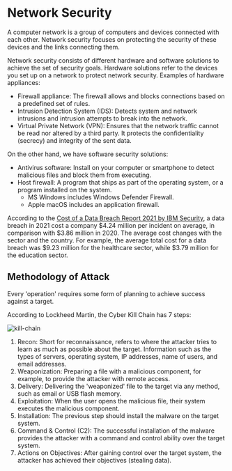 # Network Security

A computer network is a group of computers and devices connected with each other. Network security focuses on protecting the security of these devices and the links connecting them.

Network security consists of different hardware and software solutions to achieve the set of security goals. Hardware solutions refer to the devices you set up on a network to protect network security. Examples of hardware appliances:

* Firewall appliance: The firewall allows and blocks connections based on a predefined set of rules.
* Intrusion Detection System (IDS): Detects system and network intrusions and intrusion attempts to break into the network.
* Virtual Private Network (VPN): Ensures that the network traffic cannot be read nor altered by a third party. It protects the confidentiality (secrecy) and integrity of the sent data.

On the other hand, we have software security solutions:

* Antivirus software: Install on your computer or smartphone to detect malicious files and block them from executing.
* Host firewall: A program that ships as part of the operating system, or a program installed on the system.
  * MS Windows includes Windows Defender Firewall.
  * Apple macOS includes an application firewall.

According to the [Cost of a Data Breach Report 2021 by IBM Security](https://newsroom.ibm.com/2021-07-28-IBM-Report-Cost-of-a-Data-Breach-Hits-Record-High-During-Pandemic), a data breach in 2021 cost a company $4.24 million per incident on average, in comparison with $3.86 million in 2020. The average cost changes with the sector and the country. For example, the average total cost for a data breach was $9.23 million for the healthcare sector, while $3.79 million for the education sector.

## Methodology of Attack

Every 'operation' requires some form of planning to achieve success against a target.

According to Lockheed Martin, the Cyber Kill Chain has 7 steps:

![kill-chain](https://www.lockheedmartin.com/content/dam/lockheed-martin/rms/photo/cyber/THE-CYBER-KILL-CHAIN-body.png.pc-adaptive.1920.medium.png)

1. Recon: Short for reconnaissance, refers to where the attacker tries to learn as much as possible about the target. Information such as the types of servers, operating system, IP addresses, name of users, and email addresses.
2. Weaponization: Preparing a file with a malicious component, for example, to provide the attacker with remote access.
3. Delivery: Delivering the 'weaponized' file to the target via any method, such as email or USB flash memory.
4. Exploitation: When the user opens the malicious file, their system executes the malicious component.
5. Installation: The previous step should install the malware on the target system.
6. Command & Control (C2): The successful installation of the malware provides the attacker with a command and control ability over the target system.
7. Actions on Objectives: After gaining control over the target system, the attacker has achieved their objectives (stealing data).
